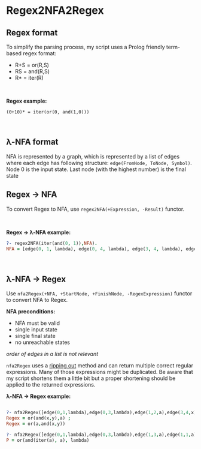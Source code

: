 # Regex2NFA2Regex

## Regex format
To simplify the parsing process, my script uses a Prolog friendly term-based regex format:

* R+S = or(R,S)
* RS = and(R,S)
* R* = iter(R)

<br/>

<b>Regex example:</b>

`(0+10)* = iter(or(0, and(1,0)))`

<br/>

## λ-NFA format
NFA is represented by a graph, which is represented by a list of edges where each edge has following structure: 
`edge(FromNode, ToNode, Symbol)`. Node 0 is the input state.
Last node (with the highest number) is the final state


## Regex -> NFA
To convert Regex to NFA, use `regex2NFA(+Expression, -Result)` functor.

<br/>

<b>Regex -> λ-NFA example:</b>

```Prolog
?- regex2NFA(iter(and(0, 1)),NFA).
NFA = [edge(0, 1, lambda), edge(0, 4, lambda), edge(3, 4, lambda), edge(3, 1, lambda), edge(1, 2, 0), edge(2, 3, 1)].

```

<br/>

## λ-NFA -> Regex
Use `nfa2Regex(+NFA, +StartNode, +FinishNode, -RegexExpression)` functor to convert NFA to Regex.

<b> NFA preconditions: </b>
- NFA must be valid
- single input state
- single final state
- no unreachable states

<i>order of edges in a list is not relevant</i>


`nfa2Regex` uses a [ripping out](https://courses.engr.illinois.edu/cs374/fa2017/extra_notes/01_nfa_to_reg.pdf) method and can return multiple correct regular expressions. Many of those expressions might be duplicated. Be aware that my script shortens them a little bit but a proper shortening should be applied to the returned expressions.

<b>λ-NFA -> Regex example:</b>

```Prolog

?- nfa2Regex([edge(0,1,lambda),edge(0,3,lambda),edge(1,2,a),edge(3,4,x),edge(4,5,y),edge(2,6,lambda),edge(5,6,lambda)], 0, 6, Regex).
Regex = or(and(x,y),a) ;
Regex = or(a,and(x,y))

?- nfa2Regex([edge(0,1,lambda),edge(0,3,lambda),edge(1,3,a),edge(1,1,a)], 0,3,P).
P = or(and(iter(a), a), lambda)


```
